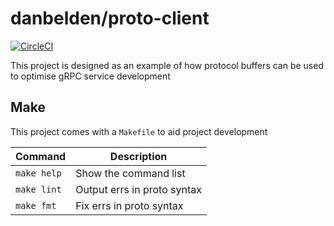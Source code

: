 # danbelden/proto-client

[![CircleCI](https://circleci.com/gh/danbelden/proto-client.svg?style=svg&circle-token=4a0b14a01a436da90a22895fe5127cf30c4793ad)](https://circleci.com/gh/danbelden/proto-client)

This project is designed as an example of how protocol buffers can be used to optimise gRPC service development

## Make

This project comes with a `Makefile` to aid project development

| Command        | Description                 |
| -------------- | --------------------------- |
| `make help`    | Show the command list       |
| `make lint`    | Output errs in proto syntax |
| `make fmt`     | Fix errs in proto syntax    |
